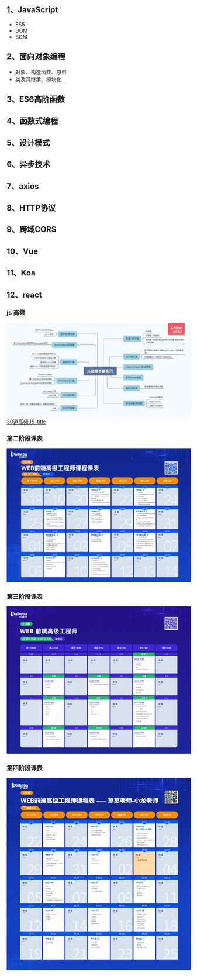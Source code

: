 ## 1、JavaScript
- ES5
- DOM
- BOM
## 2、面向对象编程
- 对象、构造函数、原型
- 类及其继承、模块化

## 3、ES6高阶函数

## 4、函数式编程

## 5、设计模式

## 6、异步技术

## 7、axios

## 8、HTTP协议

## 9、跨域CORS

## 10、Vue

## 11、Koa

## 12、react


### js 高频

<enlarge :isZoom='true'><img src="./js.jpg"></enlarge>
[30道高频JS-title](https://juejin.cn/post/6870319532955828231)

### 第二阶段课表
<enlarge :isZoom='true'><img src="./course-2.png"></enlarge>

### 第三阶段课表
<enlarge :isZoom='true'><img src="./course-3.png"></enlarge>

### 第四阶段课表
<enlarge :isZoom='true'><img src="./course-4.jpg"></enlarge>